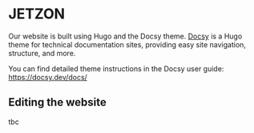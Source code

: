 # JETZON

Our website is built using Hugo and the Docsy theme. [Docsy](https://github.com/google/docsy) is a Hugo theme for technical documentation sites, providing easy site navigation, structure, and more.

You can find detailed theme instructions in the Docsy user guide: https://docsy.dev/docs/

## Editing the website

tbc
